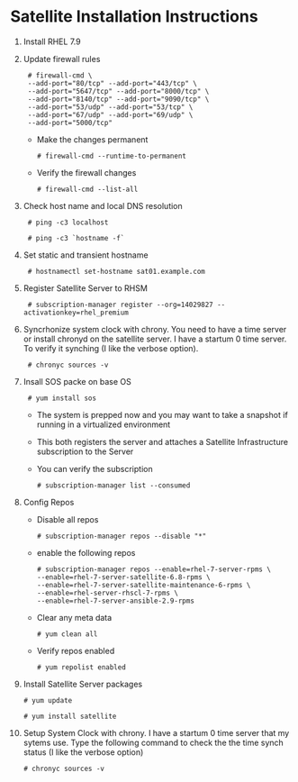 # Satellite Installation Instructions

1. Install RHEL 7.9
2. Update firewall rules
  
        # firewall-cmd \
        --add-port="80/tcp" --add-port="443/tcp" \
        --add-port="5647/tcp" --add-port="8000/tcp" \
        --add-port="8140/tcp" --add-port="9090/tcp" \
        --add-port="53/udp" --add-port="53/tcp" \
        --add-port="67/udp" --add-port="69/udp" \
        --add-port="5000/tcp"

    - Make the changes permanent

          # firewall-cmd --runtime-to-permanent

    - Verify the firewall changes

          # firewall-cmd --list-all

4. Check host name and local DNS resolution

        # ping -c3 localhost

        # ping -c3 `hostname -f`

5. Set static and transient hostname

        # hostnamectl set-hostname sat01.example.com

6. Register Satellite Server to RHSM

        # subscription-manager register --org=14029827 --activationkey=rhel_premium
        
7. Syncrhonize system clock with chrony.  You need to have a time server or install chronyd on the satellite server.  I have a startum 0 time server.  To verify it synching (I like the verbose option).

        # chronyc sources -v
        
8. Insall SOS packe on base OS

        # yum install sos
       
    - The system is prepped now and you may want to take a snapshot if running in a virtualized environment

    - This both registers the server and attaches a Satellite Infrastructure subscription to the  Server
    
    - You can verify the subscription
        
          # subscription-manager list --consumed

7. Config Repos

    - Disable all repos
    
          # subscription-manager repos --disable "*"
          
    - enable the following repos
    
          # subscription-manager repos --enable=rhel-7-server-rpms \
          --enable=rhel-7-server-satellite-6.8-rpms \
          --enable=rhel-7-server-satellite-maintenance-6-rpms \
          --enable=rhel-server-rhscl-7-rpms \
          --enable=rhel-7-server-ansible-2.9-rpms

    - Clear any meta data
    
          # yum clean all
          
    - Verify repos enabled
    
          # yum repolist enabled
          
 8. Install Satellite Server packages
 
        # yum update
        
        # yum install satellite


9.  Setup System Clock with chrony.  I have a startum 0 time server that my sytems use.  Type the following command to check the the time synch status (I like the verbose option)

        # chronyc sources -v

